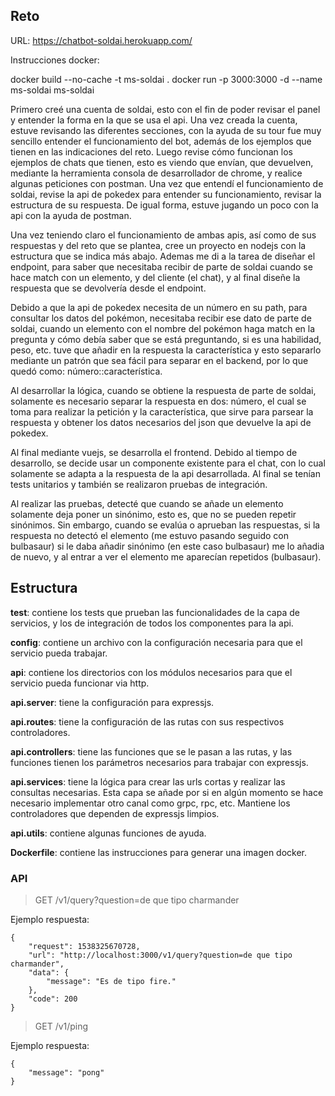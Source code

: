 ## Reto

URL: https://chatbot-soldai.herokuapp.com/

Instrucciones docker:

docker build --no-cache -t ms-soldai .
docker run -p 3000:3000 -d --name ms-soldai ms-soldai


Primero creé una cuenta de soldai, esto con el fin de poder revisar el panel y entender la forma en la que se usa el api.
Una vez creada la cuenta, estuve revisando las diferentes secciones, con la ayuda de su tour
fue muy sencillo entender el funcionamiento del bot, además de los ejemplos que tienen en las indicaciones del reto. Luego
revise cómo funcionan los ejemplos de chats que tienen, esto es viendo que envían, que devuelven, mediante la herramienta
consola de desarrollador de chrome, y realice algunas peticiones con postman.
Una vez que entendí el funcionamiento de soldai, revise la api de pokedex para entender su funcionamiento, revisar
la estructura de su respuesta. De igual forma, estuve jugando un poco con la api con la ayuda de postman.

Una vez teniendo claro el funcionamiento de ambas apis, así como de sus respuestas y del reto que se plantea, cree
un proyecto en nodejs con la estructura que se indica más abajo. Ademas me di a la tarea de diseñar el endpoint,
para saber que necesitaba recibir de parte de soldai cuando se hace match con un elemento, y del cliente (el chat), y al final diseñe la respuesta que se devolvería desde el endpoint.

Debido a que la api de pokedex necesita de un número en su path, para consultar los datos del pokémon, necesitaba recibir
ese dato de parte de soldai, cuando un elemento con el nombre del pokémon haga match en la pregunta y cómo debía saber
que se está preguntando, si es una habilidad, peso, etc. tuve que añadir en la respuesta la característica y esto separarlo
mediante un patrón que sea fácil para separar en el backend, por lo que quedó como:
número::característica.

Al desarrollar la lógica, cuando se obtiene la respuesta de parte de soldai, solamente es necesario separar la respuesta en dos: número, el cual se toma para realizar la petición y la característica, que sirve para parsear la respuesta y obtener
los datos necesarios del json que devuelve la api de pokedex.

Al final mediante vuejs, se desarrolla el frontend. Debido al tiempo de desarrollo, se decide usar un componente existente
para el chat, con lo cual solamente se adapta a la respuesta de la api desarrollada.
Al final se tenían tests unitarios y también se realizaron pruebas de integración.

Al realizar las pruebas, detecté que cuando se añade un elemento solamente deja poner un sinónimo, esto es, que no se
pueden repetir sinónimos. Sin embargo, cuando se evalúa o aprueban las respuestas, si la respuesta no detectó el elemento
(me estuvo pasando seguido con bulbasaur) si le daba añadir sinónimo (en este caso bulbasaur) me lo añadia de nuevo, y
al entrar a ver el elemento me aparecían repetidos (bulbasaur).


## Estructura

**__test__**: contiene los tests que prueban las funcionalidades de la capa de servicios, y los de integración de todos los componentes para la api.

**config**: contiene un archivo con la configuración necesaria para que el servicio pueda trabajar.

**api**: contiene los directorios con los módulos necesarios para que el servicio pueda funcionar via http.

**api.server**: tiene la configuración para expressjs.

**api.routes**: tiene la configuración de las rutas con sus respectivos controladores.

**api.controllers**: tiene las funciones que se le pasan a las rutas, y las funciones tienen los parámetros necesarios para trabajar con expressjs.

**api.services**: tiene la lógica para crear las urls cortas y realizar las consultas necesarias. Esta capa se añade por si en algún momento se hace necesario implementar otro canal como grpc, rpc, etc. Mantiene los controladores que dependen de expressjs limpios.

**api.utils**: contiene algunas funciones de ayuda.

**Dockerfile**: contiene las instrucciones para generar una imagen docker.

### API

> GET /v1/query?question=de que tipo charmander

Ejemplo respuesta:

```
{
    "request": 1538325670728,
    "url": "http://localhost:3000/v1/query?question=de que tipo charmander",
    "data": {
        "message": "Es de tipo fire."
    },
    "code": 200
}
```


> GET /v1/ping

Ejemplo respuesta:

```
{
    "message": "pong"
}
```